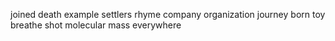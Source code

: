joined death example settlers rhyme company organization journey born toy breathe shot molecular mass everywhere